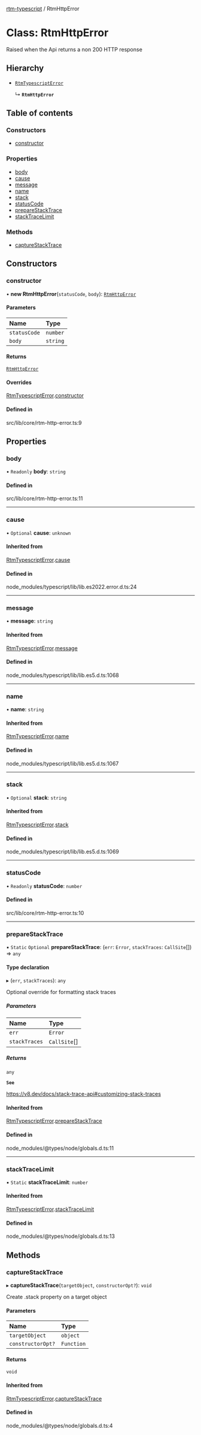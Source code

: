 [rtm-typescript](../README.md) / RtmHttpError

# Class: RtmHttpError

Raised when the Api returns a non 200 HTTP response

## Hierarchy

- [`RtmTypescriptError`](RtmTypescriptError.md)

  ↳ **`RtmHttpError`**

## Table of contents

### Constructors

- [constructor](RtmHttpError.md#constructor)

### Properties

- [body](RtmHttpError.md#body)
- [cause](RtmHttpError.md#cause)
- [message](RtmHttpError.md#message)
- [name](RtmHttpError.md#name)
- [stack](RtmHttpError.md#stack)
- [statusCode](RtmHttpError.md#statuscode)
- [prepareStackTrace](RtmHttpError.md#preparestacktrace)
- [stackTraceLimit](RtmHttpError.md#stacktracelimit)

### Methods

- [captureStackTrace](RtmHttpError.md#capturestacktrace)

## Constructors

### constructor

• **new RtmHttpError**(`statusCode`, `body`): [`RtmHttpError`](RtmHttpError.md)

#### Parameters

| Name | Type |
| :------ | :------ |
| `statusCode` | `number` |
| `body` | `string` |

#### Returns

[`RtmHttpError`](RtmHttpError.md)

#### Overrides

[RtmTypescriptError](RtmTypescriptError.md).[constructor](RtmTypescriptError.md#constructor)

#### Defined in

src/lib/core/rtm-http-error.ts:9

## Properties

### body

• `Readonly` **body**: `string`

#### Defined in

src/lib/core/rtm-http-error.ts:11

___

### cause

• `Optional` **cause**: `unknown`

#### Inherited from

[RtmTypescriptError](RtmTypescriptError.md).[cause](RtmTypescriptError.md#cause)

#### Defined in

node_modules/typescript/lib/lib.es2022.error.d.ts:24

___

### message

• **message**: `string`

#### Inherited from

[RtmTypescriptError](RtmTypescriptError.md).[message](RtmTypescriptError.md#message)

#### Defined in

node_modules/typescript/lib/lib.es5.d.ts:1068

___

### name

• **name**: `string`

#### Inherited from

[RtmTypescriptError](RtmTypescriptError.md).[name](RtmTypescriptError.md#name)

#### Defined in

node_modules/typescript/lib/lib.es5.d.ts:1067

___

### stack

• `Optional` **stack**: `string`

#### Inherited from

[RtmTypescriptError](RtmTypescriptError.md).[stack](RtmTypescriptError.md#stack)

#### Defined in

node_modules/typescript/lib/lib.es5.d.ts:1069

___

### statusCode

• `Readonly` **statusCode**: `number`

#### Defined in

src/lib/core/rtm-http-error.ts:10

___

### prepareStackTrace

▪ `Static` `Optional` **prepareStackTrace**: (`err`: `Error`, `stackTraces`: `CallSite`[]) => `any`

#### Type declaration

▸ (`err`, `stackTraces`): `any`

Optional override for formatting stack traces

##### Parameters

| Name | Type |
| :------ | :------ |
| `err` | `Error` |
| `stackTraces` | `CallSite`[] |

##### Returns

`any`

**`See`**

https://v8.dev/docs/stack-trace-api#customizing-stack-traces

#### Inherited from

[RtmTypescriptError](RtmTypescriptError.md).[prepareStackTrace](RtmTypescriptError.md#preparestacktrace)

#### Defined in

node_modules/@types/node/globals.d.ts:11

___

### stackTraceLimit

▪ `Static` **stackTraceLimit**: `number`

#### Inherited from

[RtmTypescriptError](RtmTypescriptError.md).[stackTraceLimit](RtmTypescriptError.md#stacktracelimit)

#### Defined in

node_modules/@types/node/globals.d.ts:13

## Methods

### captureStackTrace

▸ **captureStackTrace**(`targetObject`, `constructorOpt?`): `void`

Create .stack property on a target object

#### Parameters

| Name | Type |
| :------ | :------ |
| `targetObject` | `object` |
| `constructorOpt?` | `Function` |

#### Returns

`void`

#### Inherited from

[RtmTypescriptError](RtmTypescriptError.md).[captureStackTrace](RtmTypescriptError.md#capturestacktrace)

#### Defined in

node_modules/@types/node/globals.d.ts:4
